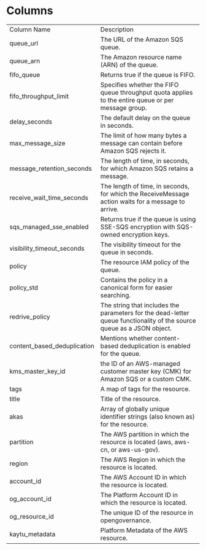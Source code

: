 # Columns  

<table>
	<tr><td>Column Name</td><td>Description</td></tr>
	<tr><td>queue_url</td><td>The URL of the Amazon SQS queue.</td></tr>
	<tr><td>queue_arn</td><td>The Amazon resource name (ARN) of the queue.</td></tr>
	<tr><td>fifo_queue</td><td>Returns true if the queue is FIFO.</td></tr>
	<tr><td>fifo_throughput_limit</td><td>Specifies whether the FIFO queue throughput quota applies to the entire queue or per message group.</td></tr>
	<tr><td>delay_seconds</td><td>The default delay on the queue in seconds.</td></tr>
	<tr><td>max_message_size</td><td>The limit of how many bytes a message can contain before Amazon SQS rejects it.</td></tr>
	<tr><td>message_retention_seconds</td><td>The length of time, in seconds, for which Amazon SQS retains a message.</td></tr>
	<tr><td>receive_wait_time_seconds</td><td>The length of time, in seconds, for which the ReceiveMessage action waits for a message to arrive.</td></tr>
	<tr><td>sqs_managed_sse_enabled</td><td>Returns true if the queue is using SSE-SQS encryption with SQS-owned encryption keys.</td></tr>
	<tr><td>visibility_timeout_seconds</td><td>The visibility timeout for the queue in seconds.</td></tr>
	<tr><td>policy</td><td>The resource IAM policy of the queue.</td></tr>
	<tr><td>policy_std</td><td>Contains the policy in a canonical form for easier searching.</td></tr>
	<tr><td>redrive_policy</td><td>The string that includes the parameters for the dead-letter queue functionality of the source queue as a JSON object.</td></tr>
	<tr><td>content_based_deduplication</td><td>Mentions whether content-based deduplication is enabled for the queue.</td></tr>
	<tr><td>kms_master_key_id</td><td>the ID of an AWS-managed customer master key (CMK) for Amazon SQS or a custom CMK.</td></tr>
	<tr><td>tags</td><td>A map of tags for the resource.</td></tr>
	<tr><td>title</td><td>Title of the resource.</td></tr>
	<tr><td>akas</td><td>Array of globally unique identifier strings (also known as) for the resource.</td></tr>
	<tr><td>partition</td><td>The AWS partition in which the resource is located (aws, aws-cn, or aws-us-gov).</td></tr>
	<tr><td>region</td><td>The AWS Region in which the resource is located.</td></tr>
	<tr><td>account_id</td><td>The AWS Account ID in which the resource is located.</td></tr>
	<tr><td>og_account_id</td><td>The Platform Account ID in which the resource is located.</td></tr>
	<tr><td>og_resource_id</td><td>The unique ID of the resource in opengovernance.</td></tr>
	<tr><td>kaytu_metadata</td><td>Platform Metadata of the AWS resource.</td></tr>
</table>